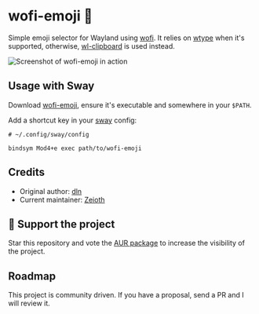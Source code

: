 # wofi-emoji 🥞

Simple emoji selector for Wayland using [wofi](https://cloudninja.pw/docs/wofi.html).
It relies on [wtype](https://github.com/atx/wtype) when it's supported, otherwise,
[wl-clipboard](https://github.com/bugaevc/wl-clipboard) is used instead.

![Screenshot of wofi-emoji in action](https://i.imgur.com/8XiUoh6.png)

## Usage with Sway

Download [wofi-emoji](https://github.com/Zeioth/wofi-emoji/raw/master/wofi-emoji), ensure it's executable and somewhere in your `$PATH`.

Add a shortcut key in your [sway](https://swaywm.org/) config:

```
# ~/.config/sway/config

bindsym Mod4+e exec path/to/wofi-emoji
```

## Credits

* Original author: [dln](https://github.com/dln)
* Current maintainer: [Zeioth](https://github.com/Zeioth)

## 🌟 Support the project
Star this repository and vote the [AUR package](https://aur.archlinux.org/packages/wofi-emoji) to increase the visibility of the project.

## Roadmap
This project is community driven. If you have a proposal, send a PR and I will review it.
